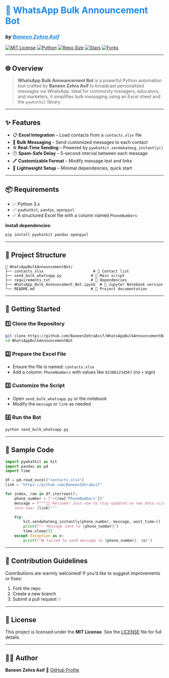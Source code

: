 # <span style="color:#1E88E5;">📣 <strong>WhatsApp Bulk Announcement Bot</strong></span>  
### _by <a href="https://github.com/BaneenZehraAsif" style="color:#1E88E5;">Baneen Zehra Asif</a>_  

[![MIT License](https://img.shields.io/badge/license-MIT-green)](https://opensource.org/licenses/MIT)
[![Python](https://img.shields.io/badge/python-3.x-blue)](https://www.python.org/)
[![Repo Size](https://img.shields.io/github/repo-size/BaneenZehraAsif/WhatsAppBulkAnnouncementBot?color=purple)](https://github.com/BaneenZehraAsif/WhatsAppBulkAnnouncementBot)
[![Stars](https://img.shields.io/github/stars/BaneenZehraAsif/WhatsAppBulkAnnouncementBot?style=social)](https://github.com/BaneenZehraAsif/WhatsAppBulkAnnouncementBot/stargazers)
[![Forks](https://img.shields.io/github/forks/BaneenZehraAsif/WhatsAppBulkAnnouncementBot?style=social)](https://github.com/BaneenZehraAsif/WhatsAppBulkAnnouncementBot/network/members)

---

## 🌐 Overview

> **WhatsApp Bulk Announcement Bot** is a powerful Python automation tool crafted by **Baneen Zehra Asif** to broadcast personalized messages via WhatsApp. Ideal for community managers, educators, and marketers, it simplifies bulk messaging using an Excel sheet and the `pywhatkit` library.

---

## ✨ Features

- 📋 **Excel Integration** – Load contacts from a `contacts.xlsx` file  
- 💬 **Bulk Messaging** – Send customized messages to each contact  
- ⚙️ **Real-Time Sending** – Powered by `pywhatkit.sendwhatmsg_instantly()`  
- 🕒 **Spam-Safe Delay** – 5-second interval between each message  
- 🖊 **Customizable Format** – Modify message text and links  
- 🔧 **Lightweight Setup** – Minimal dependencies, quick start  

---

## 📦 Requirements

- ✅ Python 3.x  
- ✅ `pywhatkit`, `pandas`, `openpyxl`  
- ✅ A structured Excel file with a column named `PhoneNumbers`  

**Install dependencies:**
```bash
pip install pywhatkit pandas openpyxl
````

---

## 🧾 Project Structure

```
📂 WhatsAppBulkAnnouncementBot/
├── contacts.xlsx                      # 📇 Contact list
├── send_bulk_whatsapp.py             # 🧠 Main script
├── requirements.txt                  # 📜 Dependencies
├── WhatsApp_Bulk_Announcement_Bot.ipynb  # 📘 Jupyter Notebook version
└── README.md                         # 📄 Project documentation
```

---

## 🚀 Getting Started

### 1️⃣ Clone the Repository

```bash
git clone https://github.com/BaneenZehraAsif/WhatsAppBulkAnnouncementBot.git
cd WhatsAppBulkAnnouncementBot
```

### 2️⃣ Prepare the Excel File

* Ensure the file is named: `contacts.xlsx`
* Add a column: `PhoneNumbers` with values like `923001234567` (no `+` sign)

### 3️⃣ Customize the Script

* Open `send_bulk_whatsapp.py` or the notebook
* Modify the `message` or `link` as needed

### 4️⃣ Run the Bot

```bash
python send_bulk_whatsapp.py
```

---

## 🧠 Sample Code

```python
import pywhatkit as kit
import pandas as pd
import time

df = pd.read_excel("contacts.xlsx")
link = "https://github.com/BaneenZehraAsif"

for index, row in df.iterrows():
    phone_number = f"+{row['PhoneNumbers']}"
    message = f"""📢📢 Welcome! Join now to stay updated on new data science projects.
    Join now: {link}"""

    try:
        kit.sendwhatmsg_instantly(phone_number, message, wait_time=5)
        print(f"✅ Message sent to {phone_number}")
        time.sleep(5)
    except Exception as e:
        print(f"❌ Failed to send message to {phone_number}: {e}")
```

---

## 🤝 Contribution Guidelines

Contributions are warmly welcomed!
If you’d like to suggest improvements or fixes:

1. Fork the repo
2. Create a new branch
3. Submit a pull request ✨

---

## 📄 License

This project is licensed under the **MIT License**.
See the [LICENSE](LICENSE) file for full details.

---

## 👩‍💻 Author

**Baneen Zehra Asif**
🔗 [GitHub Profile](https://github.com/BaneenZehraAsif)


